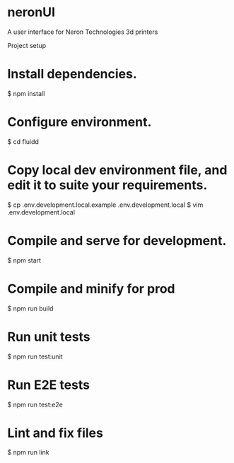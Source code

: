 # neronUI
 A user interface for Neron Technologies 3d printers


Project setup
# Install dependencies.
$ npm install

# Configure environment.
$ cd fluidd

# Copy local dev environment file, and edit it to suite your requirements.
$ cp .env.development.local.example .env.development.local
$ vim .env.development.local

# Compile and serve for development.
$ npm start

# Compile and minify for prod
$ npm run build

# Run unit tests
$ npm run test:unit

# Run E2E tests
$ npm run test:e2e

# Lint and fix files
$ npm run link